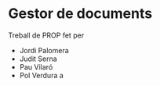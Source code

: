 # Gestor de documents #
Treball de PROP fet per
* Jordi Palomera
* Judit Serna
* Pau Vilaró
* Pol Verdura
a
